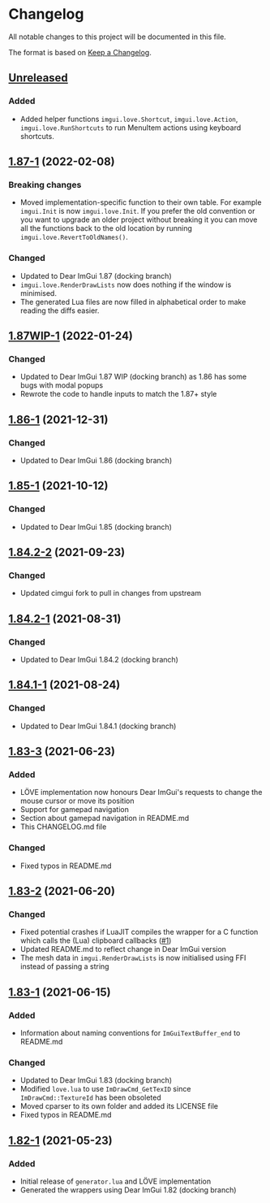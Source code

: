 # Changelog
All notable changes to this project will be documented in this file.

The format is based on [Keep a Changelog](https://keepachangelog.com/en/1.0.0/).

## [Unreleased]
### Added
- Added helper functions `imgui.love.Shortcut`, `imgui.love.Action`, `imgui.love.RunShortcuts` to run MenuItem actions using keyboard shortcuts.

## [1.87-1] (2022-02-08)
### Breaking changes
- Moved implementation-specific function to their own table. For example `imgui.Init` is now `imgui.love.Init`. If you prefer the old convention or you want to upgrade an older project without breaking it you can move all the functions back to the old location by running `imgui.love.RevertToOldNames()`.

### Changed
- Updated to Dear ImGui 1.87 (docking branch)
- `imgui.love.RenderDrawLists` now does nothing if the window is minimised.
- The generated Lua files are now filled in alphabetical order to make reading the diffs easier.

## [1.87WIP-1] (2022-01-24)
### Changed
- Updated to Dear ImGui 1.87 WIP (docking branch) as 1.86 has some bugs with modal popups
- Rewrote the code to handle inputs to match the 1.87+ style

## [1.86-1] (2021-12-31)
### Changed
- Updated to Dear ImGui 1.86 (docking branch)

## [1.85-1] (2021-10-12)
### Changed
- Updated to Dear ImGui 1.85 (docking branch)

## [1.84.2-2] (2021-09-23)
### Changed
- Updated cimgui fork to pull in changes from upstream

## [1.84.2-1] (2021-08-31)
### Changed
- Updated to Dear ImGui 1.84.2 (docking branch)

## [1.84.1-1] (2021-08-24)
### Changed
- Updated to Dear ImGui 1.84.1 (docking branch)

## [1.83-3] (2021-06-23)
### Added
- LÖVE implementation now honours Dear ImGui's requests to change the mouse cursor or move its position
- Support for gamepad navigation
- Section about gamepad navigation in README.md
- This CHANGELOG.md file

### Changed
- Fixed typos in README.md

## [1.83-2] (2021-06-20)
### Changed
- Fixed potential crashes if LuaJIT compiles the wrapper for a C function which calls the (Lua) clipboard callbacks ([#1](https://github.com/apicici/cimgui-love/issues/1))
- Updated README.md to reflect change in Dear ImGui version
- The mesh data in `imgui.RenderDrawLists` is now initialised using FFI instead of passing a string

## [1.83-1] (2021-06-15)
### Added
- Information about naming conventions for `ImGuiTextBuffer_end` to README.md
### Changed
- Updated to Dear ImGui 1.83 (docking branch)
- Modified `love.lua` to use `ImDrawCmd_GetTexID` since `ImDrawCmd::TextureId` has been obsoleted
- Moved cparser to its own folder and added its LICENSE file
- Fixed typos in README.md

## [1.82-1] (2021-05-23)
### Added
- Initial release of `generator.lua` and LÖVE implementation
- Generated the wrappers using Dear ImGui 1.82 (docking branch)

[Unreleased]: https://github.com/apicici/cimgui-love/compare/1.87-1...HEAD
[1.87-1]: https://github.com/apicici/cimgui-love/compare/1.87WIP-1...1.87-1
[1.87WIP-1]: https://github.com/apicici/cimgui-love/compare/1.86-1...1.87WIP-1
[1.86-1]: https://github.com/apicici/cimgui-love/compare/1.85-1...1.86-1
[1.85-1]: https://github.com/apicici/cimgui-love/compare/1.84.2-2...1.85-1
[1.84.2-2]: https://github.com/apicici/cimgui-love/compare/1.84.2-1...1.84.2-2
[1.84.2-1]: https://github.com/apicici/cimgui-love/compare/1.84.1-1...1.84.2-1
[1.84.1-1]: https://github.com/apicici/cimgui-love/compare/1.83-3...1.84.1-1
[1.83-3]: https://github.com/apicici/cimgui-love/compare/1.83-2...1.83-3
[1.83-2]: https://github.com/apicici/cimgui-love/compare/1.83-1...1.83-2
[1.83-1]: https://github.com/apicici/cimgui-love/compare/1.82-1...1.83-1
[1.82-1]: https://github.com/apicici/cimgui-love/releases/tag/1.82-1

